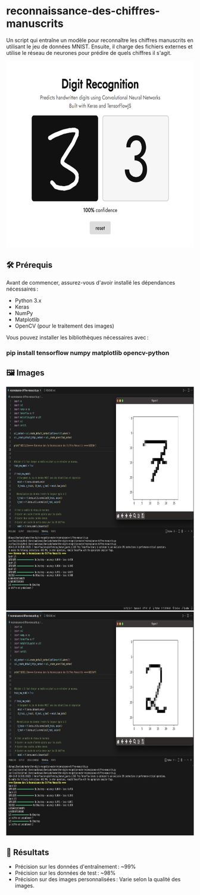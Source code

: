 # reconnaissance-des-chiffres-manuscrits

Un script qui entraîne un modèle pour reconnaître les chiffres manuscrits en utilisant le jeu de données MNIST. Ensuite, il charge des fichiers externes et utilise le réseau de neurones pour prédire de quels chiffres il s'agit.

<img src='https://github.com/issaniang5/Reconnaissance-de-Chiffres-Manuscrits-AI/blob/main/Images/image3.png' height=500px width=800px></img>



## 🛠️ Prérequis
Avant de commencer, assurez-vous d'avoir installé les dépendances nécessaires :

- Python 3.x
- Keras
- NumPy
- Matplotlib
- OpenCV (pour le traitement des images)

Vous pouvez installer les bibliothèques nécessaires avec :

### pip install tensorflow numpy matplotlib opencv-python



## 🖼️ Images
<img src='https://github.com/issaniang5/Reconnaissance-de-Chiffres-Manuscrits-AI/blob/main/Images/image1.png' height=600px width=800px></img>
<img src='https://github.com/issaniang5/Reconnaissance-de-Chiffres-Manuscrits-AI/blob/main/Images/image2.png' height=600px width=800px></img>


## 🎯 Résultats

- Précision sur les données d'entraînement : ~99%
- Précision sur les données de test : ~98%
- Précision sur des images personnalisées : Varie selon la qualité des images.
